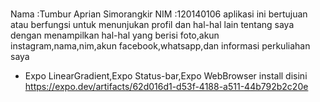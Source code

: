 #  
Nama :Tumbur Aprian Simorangkir
NIM :120140106
aplikasi ini bertujuan atau berfungsi untuk menunjukan profil dan hal-hal lain tentang saya
dengan menampilkan hal-hal yang berisi foto,akun instagram,nama,nim,akun facebook,whatsapp,dan informasi perkuliahan saya
 
- Expo LinearGradient,Expo Status-bar,Expo WebBrowser
install disini
https://expo.dev/artifacts/62d016d1-d53f-4188-a511-44b792b2c20e
 
